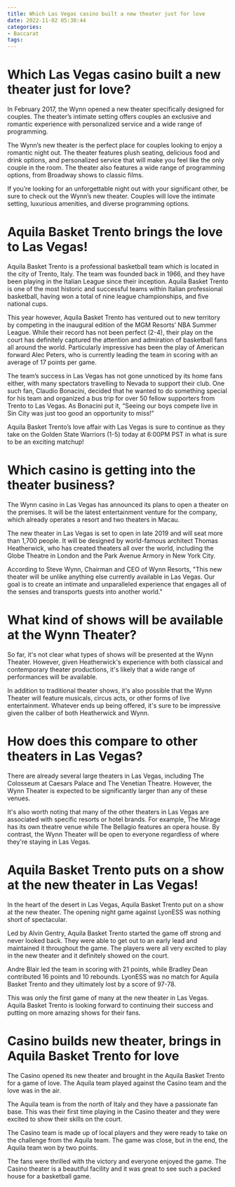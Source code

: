 ```yaml
---
title: Which Las Vegas casino built a new theater just for love 
date: 2022-11-02 05:30:44
categories:
- Baccarat
tags:
---
```



#  Which Las Vegas casino built a new theater just for love? 

In February 2017, the Wynn opened a new theater specifically designed for couples. The theater’s intimate setting offers couples an exclusive and romantic experience with personalized service and a wide range of programming.

The Wynn’s new theater is the perfect place for couples looking to enjoy a romantic night out. The theater features plush seating, delicious food and drink options, and personalized service that will make you feel like the only couple in the room. The theater also features a wide range of programming options, from Broadway shows to classic films.

If you’re looking for an unforgettable night out with your significant other, be sure to check out the Wynn’s new theater. Couples will love the intimate setting, luxurious amenities, and diverse programming options.

#  Aquila Basket Trento brings the love to Las Vegas! 

Aquila Basket Trento is a professional basketball team which is located in the city of Trento, Italy. The team was founded back in 1966, and they have been playing in the Italian League since their inception. Aquila Basket Trento is one of the most historic and successful teams within Italian professional basketball, having won a total of nine league championships, and five national cups.

This year however, Aquila Basket Trento has ventured out to new territory by competing in the inaugural edition of the MGM Resorts’ NBA Summer League. While their record has not been perfect (2-4), their play on the court has definitely captured the attention and admiration of basketball fans all around the world. Particularly impressive has been the play of American forward Alec Peters, who is currently leading the team in scoring with an average of 17 points per game.

The team’s success in Las Vegas has not gone unnoticed by its home fans either, with many spectators travelling to Nevada to support their club. One such fan, Claudio Bonacini, decided that he wanted to do something special for his team and organized a bus trip for over 50 fellow supporters from Trento to Las Vegas. As Bonacini put it, “Seeing our boys compete live in Sin City was just too good an opportunity to miss!”

Aquila Basket Trento’s love affair with Las Vegas is sure to continue as they take on the Golden State Warriors (1-5) today at 6:00PM PST in what is sure to be an exciting matchup!

#  Which casino is getting into the theater business? 

The Wynn casino in Las Vegas has announced its plans to open a theater on the premises. It will be the latest entertainment venture for the company, which already operates a resort and two theaters in Macau.

The new theater in Las Vegas is set to open in late 2019 and will seat more than 1,700 people. It will be designed by world-famous architect Thomas Heatherwick, who has created theaters all over the world, including the Globe Theatre in London and the Park Avenue Armory in New York City.

According to Steve Wynn, Chairman and CEO of Wynn Resorts, "This new theater will be unlike anything else currently available in Las Vegas. Our goal is to create an intimate and unparalleled experience that engages all of the senses and transports guests into another world."

# What kind of shows will be available at the Wynn Theater? 

So far, it's not clear what types of shows will be presented at the Wynn Theater. However, given Heatherwick's experience with both classical and contemporary theater productions, it's likely that a wide range of performances will be available.

In addition to traditional theater shows, it's also possible that the Wynn Theater will feature musicals, circus acts, or other forms of live entertainment. Whatever ends up being offered, it's sure to be impressive given the caliber of both Heatherwick and Wynn.

# How does this compare to other theaters in Las Vegas? 

There are already several large theaters in Las Vegas, including The Colosseum at Caesars Palace and The Venetian Theatre. However, the Wynn Theater is expected to be significantly larger than any of these venues.

It's also worth noting that many of the other theaters in Las Vegas are associated with specific resorts or hotel brands. For example, The Mirage has its own theatre venue while The Bellagio features an opera house. By contrast, the Wynn Theater will be open to everyone regardless of where they're staying in Las Vegas.

#  Aquila Basket Trento puts on a show at the new theater in Las Vegas! 

In the heart of the desert in Las Vegas, Aquila Basket Trento put on a show at the new theater. The opening night game against LyonESS was nothing short of spectacular. 

Led by Alvin Gentry, Aquila Basket Trento started the game off strong and never looked back. They were able to get out to an early lead and maintained it throughout the game. The players were all very excited to play in the new theater and it definitely showed on the court. 

Andre Blair led the team in scoring with 21 points, while Bradley Dean contributed 16 points and 10 rebounds. LyonESS was no match for Aquila Basket Trento and they ultimately lost by a score of 97-78. 

This was only the first game of many at the new theater in Las Vegas. Aquila Basket Trento is looking forward to continuing their success and putting on more amazing shows for their fans.

#  Casino builds new theater, brings in Aquila Basket Trento for love

The Casino opened its new theater and brought in the Aquila Basket Trento for a game of love. The Aquila team played against the Casino team and the love was in the air.

The Aquila team is from the north of Italy and they have a passionate fan base. This was their first time playing in the Casino theater and they were excited to show their skills on the court.

The Casino team is made up of local players and they were ready to take on the challenge from the Aquila team. The game was close, but in the end, the Aquila team won by two points.

The fans were thrilled with the victory and everyone enjoyed the game. The Casino theater is a beautiful facility and it was great to see such a packed house for a basketball game.